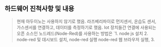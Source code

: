 ## 하드웨어 진척사항 및 내용 

> 현재 아두이노는 사용하지 않기로 했음. 라즈베리파이로 먼지센서, 온습도 센서, 가스센서를 연결하고, 데이터를 측정하기로 했음. 
> Iot 장치들간 연결에 사용되는 오픈 소스인 노드레드(Node-Red)를 사용하는 방법은 
> `1. node js 설치
>  2. node-red 및 데시보드 설치, node-red 실행 node-red 웹 브라우저 실행, 
>  3. 
